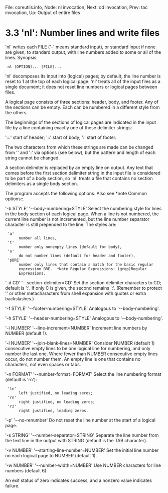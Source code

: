 File: coreutils.info,  Node: nl invocation,  Next: od invocation,  Prev: tac invocation,  Up: Output of entire files

3.3 'nl': Number lines and write files
======================================

'nl' writes each FILE ('-' means standard input), or standard input if
none are given, to standard output, with line numbers added to some or
all of the lines.  Synopsis:

     nl [OPTION]... [FILE]...

   'nl' decomposes its input into (logical) pages; by default, the line
number is reset to 1 at the top of each logical page.  'nl' treats all
of the input files as a single document; it does not reset line numbers
or logical pages between files.

   A logical page consists of three sections: header, body, and footer.
Any of the sections can be empty.  Each can be numbered in a different
style from the others.

   The beginnings of the sections of logical pages are indicated in the
input file by a line containing exactly one of these delimiter strings:

'\:\:\:'
     start of header;
'\:\:'
     start of body;
'\:'
     start of footer.

   The two characters from which these strings are made can be changed
from '\' and ':' via options (see below), but the pattern and length of
each string cannot be changed.

   A section delimiter is replaced by an empty line on output.  Any text
that comes before the first section delimiter string in the input file
is considered to be part of a body section, so 'nl' treats a file that
contains no section delimiters as a single body section.

   The program accepts the following options.  Also see *note Common
options::.

'-b STYLE'
'--body-numbering=STYLE'
     Select the numbering style for lines in the body section of each
     logical page.  When a line is not numbered, the current line number
     is not incremented, but the line number separator character is
     still prepended to the line.  The styles are:

     'a'
          number all lines,
     't'
          number only nonempty lines (default for body),
     'n'
          do not number lines (default for header and footer),
     'pBRE'
          number only lines that contain a match for the basic regular
          expression BRE.  *Note Regular Expressions: (grep)Regular
          Expressions.

'-d CD'
'--section-delimiter=CD'
     Set the section delimiter characters to CD; default is '\:'.  If
     only C is given, the second remains ':'.  (Remember to protect '\'
     or other metacharacters from shell expansion with quotes or extra
     backslashes.)

'-f STYLE'
'--footer-numbering=STYLE'
     Analogous to '--body-numbering'.

'-h STYLE'
'--header-numbering=STYLE'
     Analogous to '--body-numbering'.

'-i NUMBER'
'--line-increment=NUMBER'
     Increment line numbers by NUMBER (default 1).

'-l NUMBER'
'--join-blank-lines=NUMBER'
     Consider NUMBER (default 1) consecutive empty lines to be one
     logical line for numbering, and only number the last one.  Where
     fewer than NUMBER consecutive empty lines occur, do not number
     them.  An empty line is one that contains no characters, not even
     spaces or tabs.

'-n FORMAT'
'--number-format=FORMAT'
     Select the line numbering format (default is 'rn'):

     'ln'
          left justified, no leading zeros;
     'rn'
          right justified, no leading zeros;
     'rz'
          right justified, leading zeros.

'-p'
'--no-renumber'
     Do not reset the line number at the start of a logical page.

'-s STRING'
'--number-separator=STRING'
     Separate the line number from the text line in the output with
     STRING (default is the TAB character).

'-v NUMBER'
'--starting-line-number=NUMBER'
     Set the initial line number on each logical page to NUMBER (default
     1).

'-w NUMBER'
'--number-width=NUMBER'
     Use NUMBER characters for line numbers (default 6).

   An exit status of zero indicates success, and a nonzero value
indicates failure.

